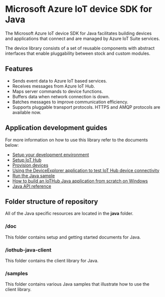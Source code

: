 # Microsoft Azure IoT device SDK for Java

The Microsoft Azure IoT device SDK for Java facilitates building devices and applications that connect and are managed by Azure IoT Suite services.

The device library consists of a set of reusable components with abstract interfaces that enable pluggability between stock and custom modules.

## Features

 * Sends event data to Azure IoT based services.
 * Receives messages from Azure IoT Hub.
 * Maps server commands to device functions.
 * Buffers data when network connection is down.
 * Batches messages to improve communication efficiency.
 * Supports pluggable transport protocols. HTTPS and AMQP protocols are available now.

## Application development guides
For more information on how to use this library refer to the documents below:
- [Setup your development environment][devbox-setup]
- [Setup IoT Hub](../../doc/setup_iothub.md)
- [Provision devices](../../tools/iothub-explorer/doc/provision_device.md)
- [Using the DeviceExplorer application to test IoT Hub device connectivity](../../tools/DeviceExplorer/doc/how_to_use_device_explorer.md)
- [Run the Java sample][run-java-sample]
- [How to build an IoTHub Java application from scratch on Windows][how-to-build-a-java-app-from-scratch]
- [Java API reference](http://azure.github.io/azure-iot-sdks/java/device/api_reference/index.html)


## Folder structure of repository

All of the Java specific resources are located in the **java** folder.

### /doc

This folder contains setup and getting started documents for Java.

### /iothub-java-client

This folder contains the client library for Java.

### /samples

This folder contains various Java samples that illustrate how to use the client library.

[devbox-setup]: doc/devbox_setup.md
[run-java-sample]: doc/run_sample_on_java.md
[how-to-build-a-java-app-from-scratch]: doc/how_to_build_a_java_app_from_scratch.md
